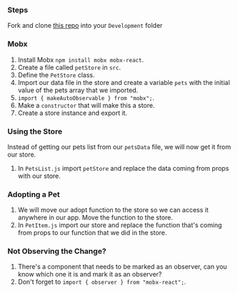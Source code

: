 ### Steps

Fork and clone [this repo](https://github.com/JoinCODED/REACT-SP-Pets-MobX) into your `Development` folder

### Mobx

1. Install Mobx `npm install mobx mobx-react`.
2. Create a file called `petStore` in `src`.
3. Define the `PetStore` class.
4. Import our data file in the store and create a variable `pets` with the initial value of the pets array that we imported.
5. `import { makeAutoObservable } from "mobx";`.
6. Make a `constructor` that will make this a store.
7. Create a store instance and export it.

### Using the Store

Instead of getting our pets list from our `petsData` file, we will now get it from our store.

1. In `PetsList.js` import `petStore` and replace the data coming from props with our store.

### Adopting a Pet

1. We will move our adopt function to the store so we can access it anywhere in our app. Move the function to the store.
2. In `PetItem.js` import our store and replace the function that's coming from props to our function that we did in the store.

### Not Observing the Change?

1. There's a component that needs to be marked as an observer, can you know which one it is and mark it as an observer?
2. Don't forget to `import { observer } from "mobx-react";`.
